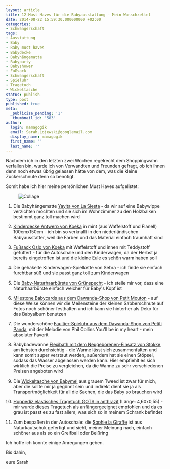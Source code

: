 ```yaml
---
layout: article
title: 12 Must Haves für die Babyausstattung - Mein Wunschzettel
date: 2014-08-22 15:59:30.000000000 +02:00
categories:
- Schwangerschaft
tags:
- Ausstattung
- Baby
- Baby must haves
- Babydecke
- Babyhängematte
- Babyparty
- Babyshower
- Fußsack
- Schwangerschaft
- Spieluhr
- Tragetuch
- Wickeltasche
status: publish
type: post
published: true
meta:
  _publicize_pending: '1'
  _thumbnail_id: '583'
author:
  login: mamagogik
  email: Sarah.Lojewski@googlemail.com
  display_name: mamagogik
  first_name: ''
  last_name: ''
---
```

Nachdem ich in den letzten zwei Wochen regelrecht dem Shoppingwahn verfallen bin, wurde ich von Verwandten und Freunden gefragt, ob ich ihnen denn noch etwas übrig gelassen hätte von dem, was die kleine Zuckerschnute denn so benötigt.

Somit habe ich hier meine persönlichen Must Haves aufgelistet:

<figure>
	<img src="{{ site.url }}/images/img_1152.png" alt="Collage" />
</figure>

1. Die Babyhängematte [Yayita von La Siesta](http://www.lasiesta.com/de/babyhaengematte-yayita/) - da wir auf eine Babywippe verzichten möchten und sie sich im Wohnzimmer zu den Holzbalken bestimmt ganz toll machen wird

2. [Kinderdecke Antwerp von Koeka](http://www.koeka.com/de-de/product/0721/shop-online/bettwäsche/1015--44-011/color-535--533/kinderdecke-waffel-flanell-antwerp.aspx) in mint (aus Waffelstoff und Flanell) 100cmx150cm - ich bin so verknallt in den niederländischen Babyausstatter, weil die Farben und das Material einfach traumhaft sind

3. [Fußsack Oslo von Koeka](http://www.kleinefabriek.com/koeka-baby-fusssack-oslo-waffel-teddy-mint-pebble.html?color=Mint%2FPebble+(535%2F230)&amp;&amp;gclid=CjwKEAjwsdafBRC2rYuDuYXk2TESJACsUN_usxOUoyd6CJG_u_SAehoniEu6-ft-YG6a__i_R_kiCRoCNLfw_wcB) mit Waffelstoff und innen mit Teddystoff gefüttert - für die Autoschale und den Kinderwagen, da der Herbst ja bereits eingetroffen ist und die kleine Eule es schön warm haben soll

4. Die gehäkelte Kinderwagen-Spielkette von Sebra - ich finde sie einfach furchtbar süß und sie passt ganz toll zum Kinderwagen

5. Die [Baby-Naturhaarbürste von Grünspecht](http://www.babyartikel.de/produkt/haarpflege/gruenspecht_baby_naturhaarbuerste_ziegenhaar) - ich stelle mir vor, dass eine Naturhaarbürste einfach weicher für Baby's Kopf ist

6. [Milestone Babycards aus dem Dawanda-Shop von Petit Mouton](http://de.dawanda.com/product/50435562-Milestone-Baby-Cards---Babykarten---Deutsch?partnerid=de_GA2-PLA-C10&amp;gclid=CjwKEAjwsdafBRC2rYuDuYXk2TESJACsUN_uCN02thkD0px20UAcsQfx3mlb-ddRsC1MZZt6qJha1BoCJ67w_wcB) - auf diese Weise können wir die Meilensteine der kleinen Sabberschnute auf Fotos noch schöner festhalten und ich kann sie hinterher als Deko für das Babyalbum benutzen

7. Die wunderschöne [Faultier-Spieluhr aus dem Dawanda-Shop von Petiti Panda](http://de.dawanda.com/product/62542207-Musical-soft-toy-Sloth), mit der Melodie von Phil Collins You'll be in my heart - mein absoluter Favorit 

8. Babybadewanne [Flexibath mit dem Neugeborenen-Einsatz von Stokke](http://www.stokke.com/de-de/kinderzimmer/stokke-flexibath/3288.html), am liebsten durchsichtig - die Wanne lässt sich zusammenfalten und kann somit super verstaut werden, außerdem hat sie einen Stöpsel, sodass das Wasser abgelassen werden kann. Hier empfiehlt es sich wirklich die Preise zu vergleichen, da die Wanne zu sehr verschiedenen Preisen angeboten wird

9. Die [Wickeltasche von Babymel](http://shop.nordstrom.com/s/babymel-satchel-diaper-bag/3613447) aus grauem Tweed ist zwar für mich, aber die sollte mir ja gegönnt sein und indirekt dient sie ja als Transportmöglichkeit für all die Sachen, die das Baby so brauchen wird

10. [Hoppediz elastisches Tragetuch GOTS in anthrazit](http://www.meinpaket.de/de/hoppediz-elastisches-baby-tragetuch-gots-anthrazit-tuch-laenge-langes-4-6-x-0-55-m-/p466794909/?token=81d15f) (Länge: 4,60x0,55) - mir wurde dieses Tragetuch als anfängergeeignet empfohlen und da es grau ist passt es zu fast allem, was sich so in meinem Schrank befindet

11. Zum bespaßen in der Autoschale: die [Sophie la Giraffe](http://www.vulli.fr/fr/collection-jouets-sophie-la-girafe/sophie-la-girafe-25-1/sophie-la-girafe®-1.html) ist aus Naturkautschuk gefertigt und sieht, meiner Meinung nach, einfach schöner aus als so ein Greifball oder Beißring

Ich hoffe ich konnte einige Anregungen geben.

Bis dahin,

eure Sarah

